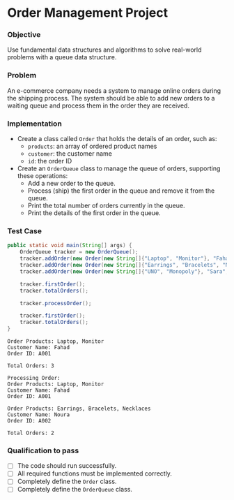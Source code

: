 # Order Management Project

### Objective
Use fundamental data structures and algorithms to solve real-world problems with a queue data structure.


### Problem
An e-commerce company needs a system to manage online orders during the shipping process. The system should be able to add new orders to a waiting queue and process them in the order they are received.

### Implementation
- Create a class called `Order` that holds the details of an order, such as:
  - `products`: an array of ordered product names
  - `customer`: the customer name
  - `id`: the order ID
- Create an `OrderQueue` class to manage the queue of orders, supporting these operations:
  - Add a new order to the queue.
  - Process (ship) the first order in the queue and remove it from the queue.
  - Print the total number of orders currently in the queue.
  - Print the details of the first order in the queue.
 
### Test Case
```java
public static void main(String[] args) {
    OrderQueue tracker = new OrderQueue();
    tracker.addOrder(new Order(new String[]{"Laptop", "Monitor"}, "Fahad", "A001"));
    tracker.addOrder(new Order(new String[]{"Earrings", "Bracelets", "Necklaces"}, "Noura", "A002"));
    tracker.addOrder(new Order(new String[]{"UNO", "Monopoly"}, "Sara", "A003"));

    tracker.firstOrder();
    tracker.totalOrders();

    tracker.processOrder();

    tracker.firstOrder();
    tracker.totalOrders();
}
```
```
Order Products: Laptop, Monitor
Customer Name: Fahad
Order ID: A001

Total Orders: 3

Processing Order:
Order Products: Laptop, Monitor
Customer Name: Fahad
Order ID: A001

Order Products: Earrings, Bracelets, Necklaces
Customer Name: Noura
Order ID: A002

Total Orders: 2
```
### Qualification to pass
- [ ] The code should run successfully.
- [ ] All required functions must be implemented correctly.
- [ ] Completely define the `Order` class.
- [ ] Completely define  the `OrderQueue` class.
